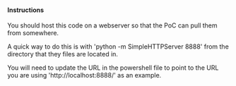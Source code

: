 #### Instructions
You should host this code on a webserver so that the PoC can pull them from somewhere.

A quick way to do this is with 'python -m SimpleHTTPServer 8888' from the directory that they files are located in.  

You will need to update the URL in the powershell file to point to the URL you are using 'http://localhost:8888/' as an example. 